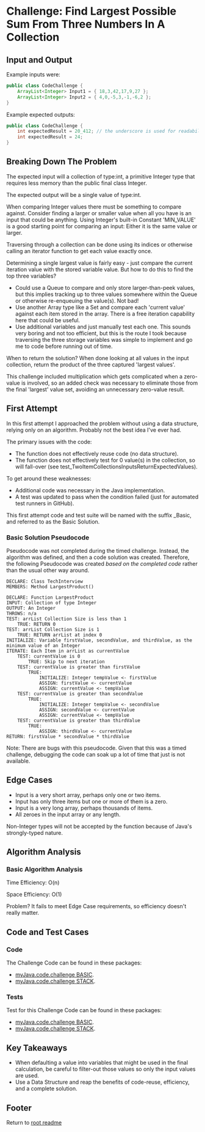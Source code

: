 # Challenge: Find Largest Possible Sum From Three Numbers In A Collection

## Input and Output

Example inputs were:

```java
public class CodeChallenge {
    ArrayList<Integer> Input1 = { 18,3,42,17,9,27 };
    ArrayList<Integer> Input2 = { 4,0,-5,3,-1,-6,2 };
}
```

Example expected outputs:

```java
public class CodeChallenge {
    int expectedResult = 20_412; // the underscore is used for readability and represents a comma
    int expectedResult = 24;
}
```

## Breaking Down The Problem

The expected input will a collection of type:int, a primitive Integer type that requires less memory than the public final class Integer.

The expected output will be a single value of type:int.

When comparing Integer values there must be something to compare against. Consider finding a larger or smaller value when all you have is an input that could be anything. Using Integer's built-in Constant 'MIN_VALUE' is a good starting point for comparing an input: Either it is the same value or larger.

Traversing through a collection can be done using its indices or otherwise calling an iterator function to get each value exactly once.

Determining a single largest value is fairly easy - just compare the current iteration value with the stored variable value. But how to do this to find the top three variables?

- Could use a Queue to compare and only store larger-than-peek values, but this implies tracking up to three values somewhere within the Queue or otherwise re-enqueuing the value(s). Not bad!
- Use another Array type like a Set and compare each 'current value' against each item stored in the array. There is a free iteration capability here that could be useful.
- Use additional variables and just manually test each one. This sounds very boring and not too efficient, but this is the route I took because traversing the three storage variables was simple to implement and go me to code before running out of time.

When to return the solution? When done looking at all values in the input collection, return the product of the three captured 'largest values'.

This challenge included multiplication which gets complicated when a zero-value is involved, so an added check was necessary to eliminate those from the final 'largest' value set, avoiding an unnecessary zero-value result.

## First Attempt

In this first attempt I approached the problem without using a data structure, relying only on an algorithm. Probably not the best idea I've ever had.

The primary issues with the code:

- The function does not effectively reuse code (no data structure).
- The function does not effectively test for 0 value(s) in the collection, so will fall-over (see test_TwoItemCollectionsInputsReturnExpectedValues).

To get around these weaknesses:

- Additional code was necessary in the Java implementation.
- A test was updated to pass when the condition failed (just for automated test runners in GitHub).

This first attempt code and test suite will be named with the suffix _Basic, and referred to as the Basic Solution.

### Basic Solution Pseudocode

Pseudocode was not completed during the timed challenge. Instead, the algorithm was defined, and then a code solution was created. Therefore, the following Pseudocode was created *based on the completed code* rather than the usual other way around.

```text
DECLARE: Class TechInterview
MEMBERS: Method LargestProduct()

DECLARE: Function LargestProduct
INPUT: Collection of type Integer
OUTPUT: An Integer
THROWS: n/a
TEST: arrList Collection Size is less than 1
    TRUE: RETURN 0
TEST: arrList Collection Size is 1
    TRUE: RETURN arrList at index 0
INITIALIZE: Variable firstValue, secondValue, and thirdValue, as the minimum value of an Integer
ITERATE: Each Item in arrList as currentValue
    TEST: currentValue is 0
        TRUE: Skip to next iteration
    TEST: currentValue is greater than firstValue
        TRUE:
            INITIALIZE: Integer tempValue <- firstValue
            ASSIGN: firstValue <- currentValue
            ASSIGN: currentValue <- tempValue
    TEST: currentValue is greater than secondValue
        TRUE:
            INITIALIZE: Integer tempValue <- secondValue
            ASSIGN: secondValue <- currentValue
            ASSIGN: currentValue <- tempValue
    TEST: currentValue is greater than thirdValue
        TRUE:
            ASSIGN: thirdValue <- currentValue
RETURN: firstValue * secondValue * thirdValue 
```

Note: There are bugs with this pseudocode. Given that this was a timed challenge, debugging the code can soak up a lot of time that just is not available.

## Edge Cases

- Input is a very short array, perhaps only one or two items.
- Input has only three items but one or more of them is a zero.
- Input is a very long array, perhaps thousands of items.
- All zeroes in the input array or any length.

Non-Integer types will not be accepted by the function because of Java's strongly-typed nature.

## Algorithm Analysis

### Basic Algorithm Analysis

Time Efficiency: O(n)

Space Efficiency: O(1)

Problem? It fails to meet Edge Case requirements, so efficiency doesn't really matter.

## Code and Test Cases

### Code

The Challenge Code can be found in these packages:

- [myJava.code.challenge BASIC](../lib/src/main/java/myJava/code/challenges/LargestPossibleProductBasic.java).
- [myJava.code.challenge STACK](../lib/src/main/java/myJava/code/challenges/LargestPossibleProductStack.java).

### Tests

Test for this Challenge Code can be found in these packages:

- [myJava.code.challenge BASIC](../lib/src/test/java/myJava/code/challenges/TestLargestPossibleProductBasic.java).
- [myJava.code.challenge STACK](../lib/src/test/java/myJava/code/challenges/TestLargestPossibleProductStack.java).

## Key Takeaways

- When defaulting a value into variables that might be used in the final calculation, be careful to filter-out those values so only the input values are used.
- Use a Data Structure and reap the benefits of code-reuse, efficiency, and a complete solution.

## Footer

Return to [root readme](../README.md)
